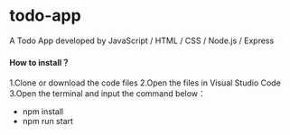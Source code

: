 # todo-app
A Todo App developed by JavaScript / HTML / CSS / Node.js / Express

#### How to install？
1.Clone or download the code files
2.Open the files in Visual Studio Code
3.Open the terminal and input the command below：
- npm install
- npm run start
